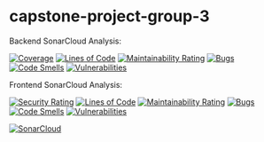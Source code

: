 # capstone-project-group-3

Backend SonarCloud Analysis:

[![Coverage](https://sonarcloud.io/api/project_badges/measure?project=hcl-capstone_capstone-project-group-3&metric=coverage)](https://sonarcloud.io/summary/new_code?id=hcl-capstone_capstone-project-group-3)
[![Lines of Code](https://sonarcloud.io/api/project_badges/measure?project=hcl-capstone_capstone-project-group-3&metric=ncloc)](https://sonarcloud.io/summary/new_code?id=hcl-capstone_capstone-project-group-3)
[![Maintainability Rating](https://sonarcloud.io/api/project_badges/measure?project=hcl-capstone_capstone-project-group-3&metric=sqale_rating)](https://sonarcloud.io/summary/new_code?id=hcl-capstone_capstone-project-group-3)
[![Bugs](https://sonarcloud.io/api/project_badges/measure?project=hcl-capstone_capstone-project-group-3&metric=bugs)](https://sonarcloud.io/summary/new_code?id=hcl-capstone_capstone-project-group-3)
[![Code Smells](https://sonarcloud.io/api/project_badges/measure?project=hcl-capstone_capstone-project-group-3&metric=code_smells)](https://sonarcloud.io/summary/new_code?id=hcl-capstone_capstone-project-group-3)
[![Vulnerabilities](https://sonarcloud.io/api/project_badges/measure?project=hcl-capstone_capstone-project-group-3&metric=vulnerabilities)](https://sonarcloud.io/summary/new_code?id=hcl-capstone_capstone-project-group-3)

Frontend SonarCloud Analysis:

[![Security Rating](https://sonarcloud.io/api/project_badges/measure?project=hcl-capstone_capstone-project-group-3_1&metric=security_rating)](https://sonarcloud.io/summary/new_code?id=hcl-capstone_capstone-project-group-3_1)
[![Lines of Code](https://sonarcloud.io/api/project_badges/measure?project=hcl-capstone_capstone-project-group-3_1&metric=ncloc)](https://sonarcloud.io/summary/new_code?id=hcl-capstone_capstone-project-group-3_1)
[![Maintainability Rating](https://sonarcloud.io/api/project_badges/measure?project=hcl-capstone_capstone-project-group-3_1&metric=sqale_rating)](https://sonarcloud.io/summary/new_code?id=hcl-capstone_capstone-project-group-3_1)
[![Bugs](https://sonarcloud.io/api/project_badges/measure?project=hcl-capstone_capstone-project-group-3_1&metric=bugs)](https://sonarcloud.io/summary/new_code?id=hcl-capstone_capstone-project-group-3_1)
[![Code Smells](https://sonarcloud.io/api/project_badges/measure?project=hcl-capstone_capstone-project-group-3_1&metric=code_smells)](https://sonarcloud.io/summary/new_code?id=hcl-capstone_capstone-project-group-3_1)
[![Vulnerabilities](https://sonarcloud.io/api/project_badges/measure?project=hcl-capstone_capstone-project-group-3_1&metric=vulnerabilities)](https://sonarcloud.io/summary/new_code?id=hcl-capstone_capstone-project-group-3_1)

[![SonarCloud](https://sonarcloud.io/images/project_badges/sonarcloud-white.svg)](https://sonarcloud.io/summary/new_code?id=hcl-capstone_capstone-project-group-3_1)
